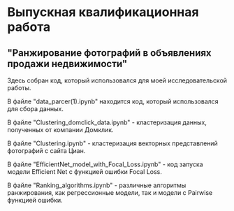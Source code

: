 # Выпускная квалификационная работа
## "Ранжирование фотографий в объявлениях продажи недвижимости"

Здесь собран код, который использовался для моей исследовательской работы. 

В файле "data_parcer(1).ipynb" находится код, который использовался для сбора данных.

В файле "Clustering_domclick_data.ipynb" - кластеризация данных, полученных от компании Домклик.

В файле "Clustering.ipynb" - кластеризация векторных представлений фотографий с сайта Циан.

В файле "EfficientNet_model_with_Focal_Loss.ipynb" - код запуска модели Efficient Net с функцией ошибки Focal Loss.

В файле "Ranking_algorithms.ipynb" - различные алгоритмы ранжирования, как регрессионные модели, так и модели с Pairwise функцией ошибки.
